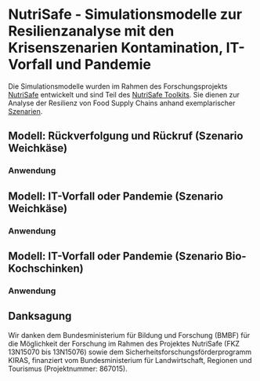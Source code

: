 # NutriSafe - Simulationsmodelle zur Resilienzanalyse mit den Krisenszenarien Kontamination, IT-Vorfall und Pandemie

Die Simulationsmodelle wurden im Rahmen des Forschungsprojekts [NutriSafe](https://nutrisafe.de) entwickelt und sind Teil des [NutriSafe Toolkits](https://nutrisafe.de/toolkit). Sie dienen zur Analyse der Resilienz von Food Supply Chains anhand exemplarischer [Szenarien](TODO).

## Modell: Rückverfolgung und Rückruf (Szenario Weichkäse)

### Anwendung

## Modell: IT-Vorfall oder Pandemie (Szenario Weichkäse)

### Anwendung

## Modell: IT-Vorfall oder Pandemie (Szenario Bio-Kochschinken)

### Anwendung

## Danksagung
Wir danken dem Bundesministerium für Bildung und Forschung (BMBF) für die Möglichkeit der Forschung im Rahmen des Projektes NutriSafe (FKZ 13N15070 bis 13N15076) sowie dem Sicherheitsforschungsförderprogramm KIRAS, finanziert vom Bundesministerium für Landwirtschaft, Regionen und Tourismus (Projektnummer: 867015).
